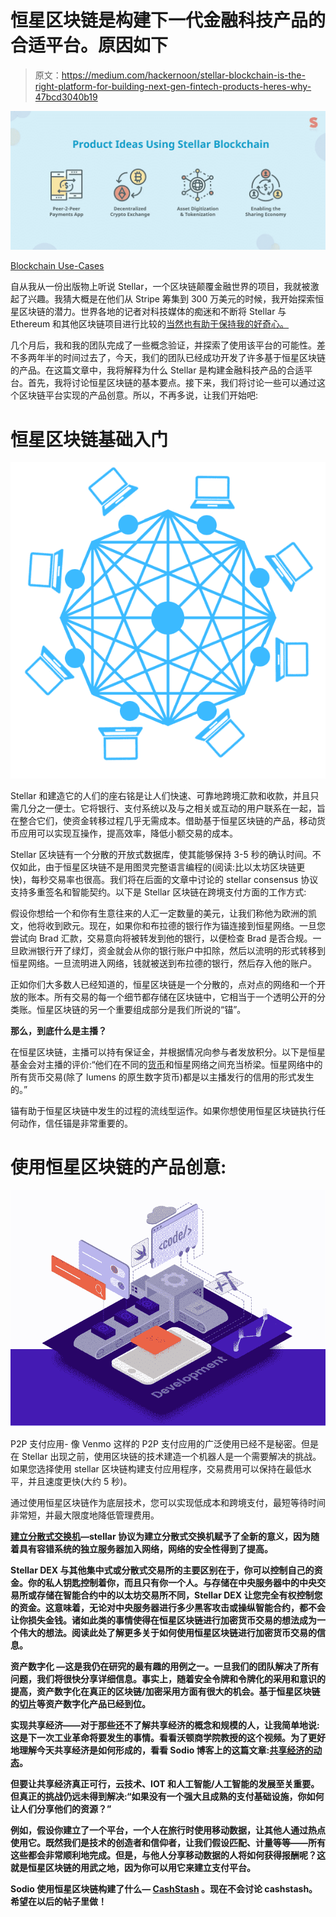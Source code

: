 # 恒星区块链是构建下一代金融科技产品的合适平台。原因如下

> 原文：<https://medium.com/hackernoon/stellar-blockchain-is-the-right-platform-for-building-next-gen-fintech-products-heres-why-47bcd3040b19>

![](img/40fdc272a3862bd7200c3828e84f2030.png)

[Blockchain Use-Cases](https://blockchain.sodio.tech/)

自从我从一份出版物上听说 Stellar，一个区块链颠覆金融世界的项目，我就被激起了兴趣。我猜大概是在他们从 Stripe 筹集到 300 万美元的时候，我开始探索恒星区块链的潜力。世界各地的记者对科技媒体的痴迷和不断将 Stellar 与 Ethereum 和其他区块链项目进行比较的[当然也有助于保持我的好奇心。](https://unblock.net/stellar-vs-ethereum/)

几个月后，我和我的团队完成了一些概念验证，并探索了使用该平台的可能性。差不多两年半的时间过去了，今天，我们的团队已经成功开发了许多基于恒星区块链的产品。在这篇文章中，我将解释为什么 Stellar 是构建金融科技产品的合适平台。首先，我将讨论恒星区块链的基本要点。接下来，我们将讨论一些可以通过这个区块链平台实现的产品创意。所以，不再多说，让我们开始吧:

# **恒星区块链基础入门**

![](img/39e2367bff5d33f46b13921701a2bf2b.png)

Stellar 和建造它的人们的座右铭是让人们快速、可靠地跨境汇款和收款，并且只需几分之一便士。它将银行、支付系统以及与之相关或互动的用户联系在一起，旨在整合它们，使资金转移过程几乎无需成本。借助基于恒星区块链的产品，移动货币应用可以实现互操作，提高效率，降低小额交易的成本。

Stellar 区块链有一个分散的开放式数据库，使其能够保持 3-5 秒的确认时间。不仅如此，由于恒星区块链不是用图灵完整语言编程的(阅读:比以太坊区块链更快)，每秒交易率也很高。我们将在后面的文章中讨论的 stellar consensus 协议支持多重签名和智能契约。以下是 Stellar 区块链在跨境支付方面的工作方式:

假设你想给一个和你有生意往来的人汇一定数量的美元，让我们称他为欧洲的凯文，他将收到欧元。现在，如果你和布拉德的银行作为锚连接到恒星网络。一旦您尝试向 Brad 汇款，交易意向将被转发到他的银行，以便检查 Brad 是否合规。一旦欧洲银行开了绿灯，资金就会从你的银行账户中扣除，然后以流明的形式转移到恒星网络。一旦流明进入网络，钱就被送到布拉德的银行，然后存入他的账户。

正如你们大多数人已经知道的，恒星区块链是一个分散的，点对点的网络和一个开放的账本。所有交易的每一个细节都存储在区块链中，它相当于一个透明公开的分类账。恒星区块链的另一个重要组成部分是我们所说的“锚”。

**那么，到底什么是主播？**

在恒星区块链，主播可以持有保证金，并根据情况向参与者发放积分。以下是恒星基金会对主播的评价:“他们在不同的[货币](https://blockgeeks.com/guides/best-cryptocurrency-exchanges/)和恒星网络之间充当桥梁。恒星网络中的所有货币交易(除了 lumens 的原生数字货币)都是以主播发行的信用的形式发生的。”

锚有助于恒星区块链中发生的过程的流线型运作。如果你想使用恒星区块链执行任何动作，信任锚是非常重要的。

# **使用恒星区块链的产品创意:**

![](img/862353bddffef58e62150645d5c1b67a.png)

P2P 支付应用- 像 Venmo 这样的 P2P 支付应用的广泛使用已经不是秘密。但是在 Stellar 出现之前，使用区块链的技术建造一个机器人是一个需要解决的挑战。如果您选择使用 stellar 区块链构建支付应用程序，交易费用可以保持在最低水平，并且速度更快(大约 5 秒)。

通过使用恒星区块链作为底层技术，您可以实现低成本和跨境支付，最短等待时间非常短，并最大限度地降低管理费用。

[**建立分散式交换机**](https://blog.sodio.tech/how-to-make-a-decentralized-cryptocurrency-exchange/)**—stellar 协议为建立分散式交换机赋予了全新的意义，因为随着具有容错系统的独立服务器加入网络，网络的安全性得到了提高。**

**Stellar DEX 与其他集中式或分散式交易所的主要区别在于，你可以控制自己的资金。你的私人钥匙控制着你，而且只有你一个人。与存储在中央服务器中的中央交易所或存储在智能合约中的以太坊交易所不同，Stellar DEX 让您完全有权控制您的资金。这意味着，无论对中央服务器进行多少黑客攻击或操纵智能合约，都不会让你损失金钱。诸如此类的事情使得在恒星区块链进行加密货币交易的想法成为一个伟大的想法。阅读此处了解更多关于如何使用恒星区块链进行加密货币交易的信息。**

****资产数字化** —这是我仍在研究的最有趣的用例之一。一旦我们的团队解决了所有问题，我们将很快分享详细信息。事实上，随着安全令牌和令牌化的采用和意识的提高，资产数字化在真正的区块链/加密采用方面有很大的机会。基于恒星区块链的[切片](https://slice.market/)等资产数字化产品已经到位。**

****实现共享经济**——对于那些还不了解共享经济的概念和规模的人，让我简单地说:这是下一次工业革命将要发生的事情。看看沃顿商学院教授的这个视频。为了更好地理解今天共享经济是如何形成的，看看 Sodio 博客上的这篇文章:[共享经济的动态](https://blog.sodio.tech/what-is-future-of-sharing-economy/)。**

**但要让共享经济真正可行，云技术、IOT 和人工智能/人工智能的发展至关重要。但真正的挑战仍远未得到解决:“如果没有一个强大且成熟的支付基础设施，你如何让人们分享他们的资源？”**

**例如，假设你建立了一个平台，一个人在旅行时使用移动数据，让其他人通过热点使用它。既然我们是技术的创造者和信仰者，让我们假设匹配、计量等等——所有这些都会非常顺利地完成。但是，与他人分享移动数据的人将如何获得报酬呢？这就是恒星区块链的用武之地，因为你可以用它来建立支付平台。**

**Sodio 使用恒星区块链构建了什么— [CashStash](https://cashstash.me/) 。现在不会讨论 cashstash。希望在以后的帖子里做！**